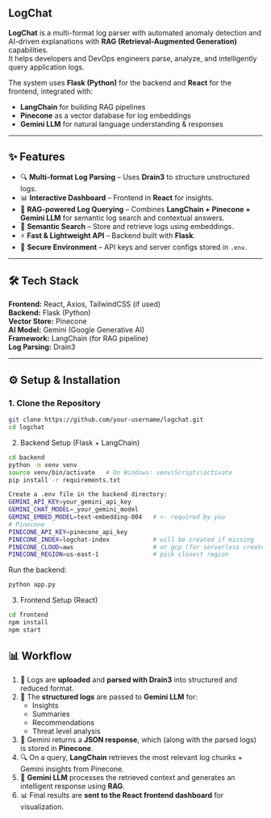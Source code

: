 ## LogChat

**LogChat** is a multi-format log parser with automated anomaly detection and AI-driven explanations with **RAG (Retrieval-Augmented Generation)** capabilities.  
It helps developers and DevOps engineers parse, analyze, and intelligently query application logs.  

The system uses **Flask (Python)** for the backend and **React** for the frontend, integrated with:  
- **LangChain** for building RAG pipelines  
- **Pinecone** as a vector database for log embeddings  
- **Gemini LLM** for natural language understanding & responses  

---

## ✨ Features

- 🔍 **Multi-format Log Parsing** – Uses **Drain3** to structure unstructured logs.  
- 📊 **Interactive Dashboard** – Frontend in **React** for insights.  
- 🤖 **RAG-powered Log Querying** – Combines **LangChain + Pinecone + Gemini LLM** for semantic log search and contextual answers.  
- 📂 **Semantic Search** – Store and retrieve logs using embeddings.  
- ⚡ **Fast & Lightweight API** – Backend built with **Flask**.  
- 🔐 **Secure Environment** – API keys and server configs stored in `.env`.  

---

## 🛠️ Tech Stack

**Frontend:** React, Axios, TailwindCSS (if used)  
**Backend:** Flask (Python)  
**Vector Store:** Pinecone  
**AI Model:** Gemini (Google Generative AI)  
**Framework:** LangChain (for RAG pipeline)  
**Log Parsing:** Drain3  

---

## ⚙️ Setup & Installation

### 1. Clone the Repository
```bash
git clone https://github.com/your-username/logchat.git
cd logchat
``` 
2. Backend Setup (Flask + LangChain)
```bash
cd backend
python -m venv venv
source venv/bin/activate   # On Windows: venv\Scripts\activate
pip install -r requirements.txt

Create a .env file in the backend directory:
GEMINI_API_KEY=your_gemini_api_key
GEMINI_CHAT_MODEL=_your_gemini_model
GEMINI_EMBED_MODEL=text-embedding-004   # <- required by you
# Pinecone
PINECONE_API_KEY=pinecone_api_key
PINECONE_INDEX=logchat-index            # will be created if missing
PINECONE_CLOUD=aws                      # or gcp (for serverless create)
PINECONE_REGION=us-east-1               # pick closest region
```

Run the backend:
```bash
python app.py
```
3. Frontend Setup (React)
```bash
cd frontend
npm install
npm start
```

## 📊 Workflow

1. 📝 Logs are **uploaded** and **parsed with Drain3** into structured and reduced format.  
2. 🤖 The **structured logs** are passed to **Gemini LLM** for:  
   - Insights  
   - Summaries  
   - Recommendations  
   - Threat level analysis  
3. 📂 Gemini returns a **JSON response**, which (along with the parsed logs) is stored in **Pinecone**.  
4. 🔍 On a query, **LangChain** retrieves the most relevant log chunks + Gemini insights from Pinecone.  
5. 🤖 **Gemini LLM** processes the retrieved context and generates an intelligent response using **RAG**.  
6. 📊 Final results are **sent to the React frontend dashboard** for visualization.  

